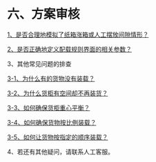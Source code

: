 # 六、方案审核

[1、是否合理地模拟了纸箱涨箱或人工摆放间隙情形？](https://doc.zhuangxiang.com/auditing-plan/zhang-xiang-huo-bai-fang-jian-xi.html)

[2、是否正确地定义配载规则界面的相关参数？](https://doc.zhuangxiang.com/auditing-plan/Loading%20Rule.html)

3、其他常见问题的排查

[3-1、为什么有的货物没有装载？](https://doc.zhuangxiang.com/auditing-plan/other%20problem/you-de-huo-wu-mei-you-zhuang-zai.html)

[3-2、为什么货柜有空间却不再装货？](https://doc.zhuangxiang.com/auditing-plan/other%20problem/you-kong-jian-que-bu-zai-zhuang-huo.html)

[3-3、如何确保货柜重心平衡？](https://doc.zhuangxiang.com/auditing-plan/other%20problem/ru-he-que-bao-huo-gui-zhong-xin-ping-heng.html)

[3-4、如何确保货物按比例装载？](https://doc.zhuangxiang.com/auditing-plan/other%20problem/ru-he-que-bao-huo-wu-an-bi-li-zhuang-zai.html)

[3-5、如何让货物按指定的顺序装载？](https://doc.zhuangxiang.com/auditing-plan/other%20problem/rang-huo-wu-an-shun-xu-zhuang-zai.html)

4、若还有其他疑问，请联系人工客服。

